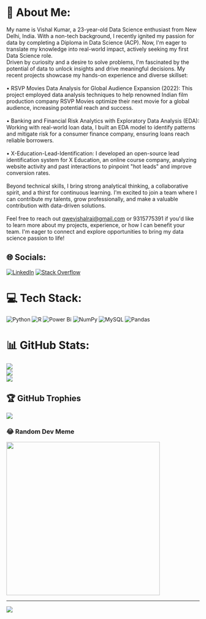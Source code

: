 # 💫 About Me:
My name is Vishal Kumar, a 23-year-old Data Science enthusiast from New Delhi, India. With a non-tech background, I recently ignited my passion for data by completing a Diploma in Data Science (ACP). Now, I'm eager to translate my knowledge into real-world impact, actively seeking my first Data Science role.<br>Driven by curiosity and a desire to solve problems, I'm fascinated by the potential of data to unlock insights and drive meaningful decisions. My recent projects showcase my hands-on experience and diverse skillset:<br><br>• RSVP Movies Data Analysis for Global Audience Expansion (2022): This project employed data analysis techniques to help renowned Indian film production company RSVP Movies optimize their next movie for a global audience, increasing potential reach and success.<br><br>• Banking and Financial Risk Analytics with Exploratory Data Analysis (EDA): Working with real-world loan data, I built an EDA model to identify patterns and mitigate risk for a consumer finance company, ensuring loans reach reliable borrowers.<br><br>• X-Education-Lead-Identification: I developed an open-source lead identification system for X Education, an online course company, analyzing website activity and past interactions to pinpoint "hot leads" and improve conversion rates.<br><br>Beyond technical skills, I bring strong analytical thinking, a collaborative spirit, and a thirst for continuous learning. I'm excited to join a team where I can contribute my talents, grow professionally, and make a valuable contribution with data-driven solutions.<br><br>Feel free to reach out qwevishalrai@gmail.com or 9315775391  if you'd like to learn more about my projects, experience, or how I can benefit your team. I'm eager to connect and explore opportunities to bring my data science passion to life!


## 🌐 Socials:
[![LinkedIn](https://img.shields.io/badge/LinkedIn-%230077B5.svg?logo=linkedin&logoColor=white)](https://linkedin.com/in/https://www.linkedin.com/in/vishal-kumar--/) [![Stack Overflow](https://img.shields.io/badge/-Stackoverflow-FE7A16?logo=stack-overflow&logoColor=white)](https://stackoverflow.com/users/https://stackoverflow.com/users/22084332/vishal) 

# 💻 Tech Stack:
![Python](https://img.shields.io/badge/python-3670A0?style=for-the-badge&logo=python&logoColor=ffdd54) ![R](https://img.shields.io/badge/r-%23276DC3.svg?style=for-the-badge&logo=r&logoColor=white) ![Power Bi](https://img.shields.io/badge/power_bi-F2C811?style=for-the-badge&logo=powerbi&logoColor=black) ![NumPy](https://img.shields.io/badge/numpy-%23013243.svg?style=for-the-badge&logo=numpy&logoColor=white) ![MySQL](https://img.shields.io/badge/mysql-%2300000f.svg?style=for-the-badge&logo=mysql&logoColor=white) ![Pandas](https://img.shields.io/badge/pandas-%23150458.svg?style=for-the-badge&logo=pandas&logoColor=white)
# 📊 GitHub Stats:
![](https://github-readme-stats.vercel.app/api?username=VishalKr010&theme=blue-green&hide_border=false&include_all_commits=false&count_private=true)<br/>
![](https://github-readme-streak-stats.herokuapp.com/?user=VishalKr010&theme=blue-green&hide_border=false)<br/>
![](https://github-readme-stats.vercel.app/api/top-langs/?username=VishalKr010&theme=blue-green&hide_border=false&include_all_commits=false&count_private=true&layout=compact)

## 🏆 GitHub Trophies
![](https://github-profile-trophy.vercel.app/?username=VishalKr010&theme=radical&no-frame=false&no-bg=true&margin-w=4)

### 😂 Random Dev Meme
<img src='https://randommeme-five.vercel.app/' style="height: 400px;"/>

---
[![](https://visitcount.itsvg.in/api?id=VishalKr010&icon=0&color=0)](https://visitcount.itsvg.in)

<!-- Proudly created with GPRM ( https://gprm.itsvg.in ) -->
